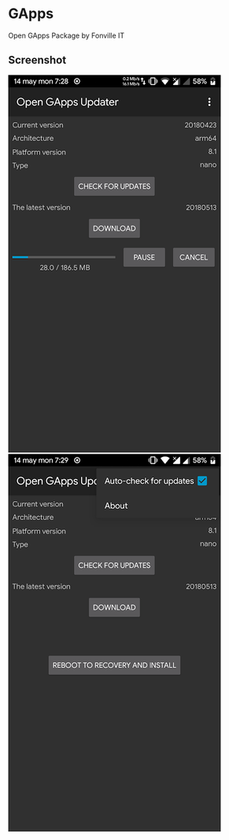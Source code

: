 # GApps
Open GApps Package by Fonville IT
## Screenshot
![screen](./screen1.png) ![screen pa](./screen2.png)

